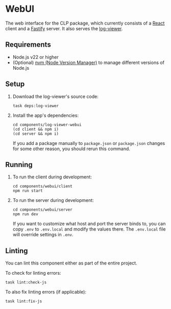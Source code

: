 # WebUI

The web interface for the CLP package, which currently consists of a [React] client and a [Fastify]
server. It also serves the [log-viewer].

## Requirements

* Node.js v22 or higher
* (Optional) [nvm (Node Version Manager)][nvm] to manage different versions of Node.js

## Setup

1. Download the log-viewer's source code:

    ```shell
    task deps:log-viewer
    ```

2. Install the app's dependencies:

    ```shell
    cd components/log-viewer-webui
    (cd client && npm i)
    (cd server && npm i)
    ```

    If you add a package manually to `package.json` or `package.json` changes for some other reason, 
    you should rerun this command.

## Running

1. To run the client during development:

    ```shell
    cd components/webui/client
    npm run start
    ```

2. To run the server during development:

    ```shell
    cd components/webui/server
    npm run dev
    ```

    If you want to customize what host and port the server binds to, you can copy `.env` to
    `.env.local` and modify the values there. The `.env.local` file will override settings in 
    `.env`.

## Linting

You can lint this component either as part of the entire project.

To check for linting errors:

```shell
task lint:check-js
```

To also fix linting errors (if applicable):

```shell
task lint:fix-js
```

[eslint]: https://eslint.org/
[nvm]: https://github.com/nvm-sh/nvm
[Fastify]: https://www.fastify.io/
[log-viewer]: https://github.com/y-scope/yscope-log-viewer
[React]: https://reactjs.org/